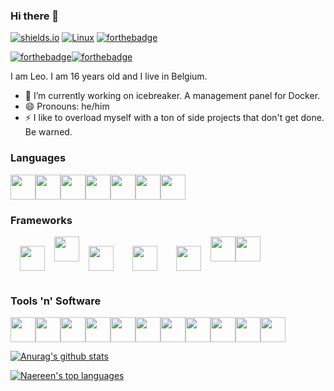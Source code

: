 ### Hi there 👋

[![shields.io](https://img.shields.io/badge/in%20love%20with-laura-critical)](https://github.com/HolyCat125)
[![Linux](https://svgshare.com/i/Zhy.svg)](https://svgshare.com/i/Zhy.svg) 
[![forthebadge](https://forthebadge.com/images/badges/works-on-my-machine.svg)](https://forthebadge.com)

[![forthebadge](https://forthebadge.com/images/badges/built-with-love.svg)](https://forthebadge.com)[![forthebadge](https://forthebadge.com/images/badges/open-source.svg)](https://forthebadge.com)

I am Leo. I am 16 years old and I live in Belgium.

- 🔭 I’m currently working on icebreaker. A management panel for Docker.
- 😄 Pronouns: he/him
- ⚡ I like to overload myself with a ton of side projects that don't get done. Be warned.

### Languages
<div style="display: flex; flex-direction: row;">
  <img src="https://cdn.jsdelivr.net/gh/devicons/devicon/icons/python/python-original.svg" width="40" height="40" />
  <img src="https://cdn.jsdelivr.net/gh/devicons/devicon/icons/javascript/javascript-original.svg" width="40" height="40"/>
  <img src="https://cdn.jsdelivr.net/gh/devicons/devicon/icons/typescript/typescript-original.svg" width="40" height="40"/>
  <img src="https://cdn.jsdelivr.net/gh/devicons/devicon/icons/html5/html5-original.svg" width="40" height="40"/>
  <img src="https://cdn.jsdelivr.net/gh/devicons/devicon/icons/css3/css3-original.svg" width="40" height="40" />
  <img src="https://cdn.jsdelivr.net/gh/devicons/devicon/icons/sass/sass-original.svg" width="40" height="40"/>
  <img src="https://cdn.jsdelivr.net/gh/devicons/devicon/icons/markdown/markdown-original.svg" width="40" height="40"/>
</div>

### Frameworks
<div style="display: flex; flex-direction: row;">
  <img src="https://cdn.discordapp.com/attachments/857979752991031296/928221250520760330/wire1.png" width"40px" height="40px" style="margin: 15px;">
  <img src="https://cdn.jsdelivr.net/gh/devicons/devicon/icons/nuxtjs/nuxtjs-original.svg" height="40px" width="40px"/>
  <img src="https://cdn.jsdelivr.net/gh/devicons/devicon/icons/vuejs/vuejs-original.svg" width="40" height="40" style="margin: 15px;"/>
  <img src="https://cdn.jsdelivr.net/gh/devicons/devicon/icons/svelte/svelte-original.svg" width="40" height="40" style="margin: 15px;"/>
  <img src="https://cdn.discordapp.com/attachments/857979752991031296/928213769899872326/fastapi.png" width="40px" height="40px" style="margin: 15px;"/>
  <img src="https://cdn.jsdelivr.net/gh/devicons/devicon/icons/tailwindcss/tailwindcss-plain.svg" width="40px" height="40px"/>
  <img src="https://cdn.jsdelivr.net/gh/devicons/devicon/icons/nestjs/nestjs-plain.svg" width="40px" height="40px"/>
</div>

### Tools 'n' Software
<div style="display: flex; flex-direction: row;">
  <img src="https://cdn.discordapp.com/attachments/857979752991031296/928241026555084840/vscode.png" height="40px" width="40px"/>
  <img src="https://cdn.jsdelivr.net/gh/devicons/devicon/icons/docker/docker-original.svg"  height="40px" width="40px" />
  <img src="https://cdn.jsdelivr.net/gh/devicons/devicon/icons/github/github-original.svg" height="40px" width="40px" />
  <img src="https://cdn.jsdelivr.net/gh/devicons/devicon/icons/nginx/nginx-original.svg" height="40px" width="40px" />
  <img src="https://cdn.jsdelivr.net/gh/devicons/devicon/icons/git/git-original.svg" height="40px" width="40px"/>
  <img src="https://cdn.jsdelivr.net/gh/devicons/devicon/icons/gimp/gimp-original.svg" height="40px" width="40px"/>
  <img src="https://cdn.jsdelivr.net/gh/devicons/devicon/icons/linux/linux-original.svg" height="40px" width="40px" />
  <img src="https://cdn.jsdelivr.net/gh/devicons/devicon/icons/mongodb/mongodb-original.svg" height="40px" width="40px"/>
  <img src="https://cdn.jsdelivr.net/gh/devicons/devicon/icons/postgresql/postgresql-original.svg" height="40px" width="40px"/>
  <img src="https://cdn.jsdelivr.net/gh/devicons/devicon/icons/raspberrypi/raspberrypi-original.svg" height="40px" width="40px"/>
  <img src="https://cdn.jsdelivr.net/gh/devicons/devicon/icons/figma/figma-original.svg" height="40px" width="40px"/>
  
</div>


[![Anurag's github stats](https://github-readme-stats.vercel.app/api?username=cheetahbyte&theme=blue-green)](https://github.com/anuraghazra/github-readme-stats)

[![Naereen's top languages](https://github-readme-stats.vercel.app/api/top-langs/?username=cheetahbyte&theme=blue-green)](https://github.com/anuraghazra/github-readme-stats)


